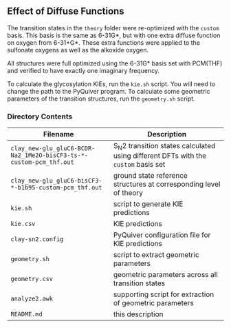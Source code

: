## Effect of Diffuse Functions

The transition states in the `theory` folder were re-optimized with the `custom` basis.  This basis is the same as 6-31G\*, but with one extra diffuse function on oxygen from 6-31+G\*.  These extra functions were applied to the sulfonate oxygens as well as the alkoxide oxygen.

All structures were full optimized using the 6-31G\* basis set with PCM(THF) and verified to have exactly one imaginary frequency.

To calculate the glycosylation KIEs, run the `kie.sh` script.  You will need to change the path to the PyQuiver program.  To calculate some geometric parameters of the transition structures, run the `geometry.sh` script.

### Directory Contents

| Filename  | Description |
| ------------- | ------------- |
| `clay_new-glu_gluC6-BCDR-Na2_1Me2O-bisCF3-ts-*-custom-pcm_thf.out` | S<sub>N</sub>2 transition states calculated using different DFTs with the `custom` basis set |
| `clay_new-glu_gluC6-bisCF3-*-b1b95-custom-pcm_thf.out`  | ground state reference structures at corresponding level of theory |
| `kie.sh` | script to generate KIE predictions |
| `kie.csv` | KIE predictions |
| `clay-sn2.config` | PyQuiver configuration file for KIE predictions |
| `geometry.sh` | script to extract geometric parameters |
| `geometry.csv` | geometric parameters across all transition states |
| `analyze2.awk` | supporting script for extraction of geometric parameters |
| `README.md` | this description |